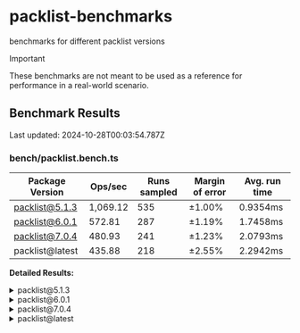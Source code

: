 # packlist-benchmarks

benchmarks for different packlist versions

> [!IMPORTANT]
> These benchmarks are not meant to be used as a reference for performance in a real-world scenario.

<!-- bench:start -->

## Benchmark Results

Last updated: 2024-10-28T00:03:54.787Z

### bench/packlist.bench.ts

| Package Version | Ops/sec  | Runs sampled | Margin of error | Avg. run time |
| --------------- | -------- | ------------ | --------------- | ------------- |
| packlist@5.1.3  | 1,069.12 | 535          | ±1.00%          | 0.9354ms      |
| packlist@6.0.1  | 572.81   | 287          | ±1.19%          | 1.7458ms      |
| packlist@7.0.4  | 480.93   | 241          | ±1.23%          | 2.0793ms      |
| packlist@latest | 435.88   | 218          | ±2.55%          | 2.2942ms      |

**Detailed Results:**

<details><summary>packlist@5.1.3</summary>

- **Median:** 0.9044ms
- **Min:** 0.8258ms
- **Max:** 1.6004ms
- **Standard Deviation:** 0.1103ms
- **75th Percentile:** 0.9364ms
- **99th Percentile:** 1.3413ms
- **99.5th Percentile:** 1.3871ms
- **99.9th Percentile:** 1.6004ms

</details>

<details><summary>packlist@6.0.1</summary>

- **Median:** 1.6886ms
- **Min:** 1.5522ms
- **Max:** 2.5561ms
- **Standard Deviation:** 0.1798ms
- **75th Percentile:** 1.7694ms
- **99th Percentile:** 2.3961ms
- **99.5th Percentile:** 2.4053ms
- **99.9th Percentile:** 2.5561ms

</details>

<details><summary>packlist@7.0.4</summary>

- **Median:** 2.0139ms
- **Min:** 1.8563ms
- **Max:** 2.9805ms
- **Standard Deviation:** 0.2031ms
- **75th Percentile:** 2.0719ms
- **99th Percentile:** 2.8466ms
- **99.5th Percentile:** 2.9164ms
- **99.9th Percentile:** 2.9805ms

</details>

<details><summary>packlist@latest</summary>

- **Median:** 2.1174ms
- **Min:** 1.8637ms
- **Max:** 4.5382ms
- **Standard Deviation:** 0.4410ms
- **75th Percentile:** 2.4039ms
- **99th Percentile:** 3.6789ms
- **99.5th Percentile:** 4.2255ms
- **99.9th Percentile:** 4.5382ms

</details>

<!-- bench:end -->
